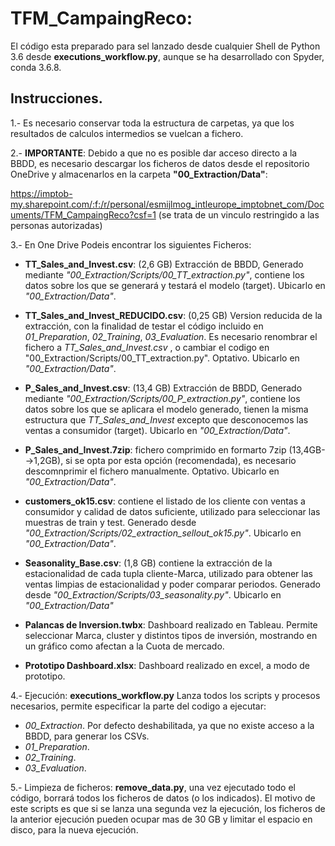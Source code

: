 # TFM_CampaingReco:


El código esta preparado para sel lanzado desde cualquier Shell de Python 3.6 desde  **executions_workflow.py**, aunque se ha desarrollado con Spyder, conda 3.6.8.

## Instrucciones.

1.- Es necesario conservar toda la estructura de carpetas, ya que los resultados de calculos intermedios se vuelcan a fichero.

2.- **IMPORTANTE**:  Debido a que no es posible dar acceso directo a la BBDD, es necesario descargar los ficheros de datos desde el repositorio OneDrive y almacenarlos en la carpeta **"00_Extraction/Data"**: 

https://imptob-my.sharepoint.com/:f:/r/personal/esmijlmog_intleurope_imptobnet_com/Documents/TFM_CampaingReco?csf=1
(se trata de un vinculo restringido a las personas <emails> autorizadas)

3.- En One Drive Podeis encontrar los siguientes Ficheros:

* **TT_Sales_and_Invest.csv**: (2,6 GB) Extracción de BBDD, Generado mediante *"00_Extraction/Scripts/00_TT_extraction.py"*, contiene los datos sobre los que se generará y testará el modelo (target). Ubicarlo en *"00_Extraction/Data"*.

* **TT_Sales_and_Invest_REDUCIDO.csv**: (0,25 GB) Version reducida de la extracción, con la finalidad de testar el código incluido en *01_Preparation*, *02_Training*, *03_Evaluation*. Es necesario renombrar el fichero a  *TT_Sales_and_Invest.csv* , o cambiar el codigo en "00_Extraction/Scripts/00_TT_extraction.py". Optativo. Ubicarlo en *"00_Extraction/Data"*.

* **P_Sales_and_Invest.csv**: (13,4 GB) Extracción de BBDD, Generado mediante *"00_Extraction/Scripts/00_P_extraction.py"*, contiene los datos sobre los que se aplicara el modelo generado, tienen la misma estructura que *TT_Sales_and_Invest* excepto que desconocemos las ventas a consumidor (target). Ubicarlo en *"00_Extraction/Data"*.

* **P_Sales_and_Invest.7zip**: fichero comprimido en formarto 7zip (13,4GB-->1,2GB), si se opta por esta opción (recomendada), es necesario descomnprimir el fichero manualmente. Optativo. Ubicarlo en *"00_Extraction/Data"*.

* **customers_ok15.csv**: contiene el listado de los cliente con ventas a consumidor y calidad de datos suficiente, utilizado para seleccionar las muestras de train y test. Generado desde *"00_Extraction/Scripts/02_extraction_sellout_ok15.py"*. Ubicarlo en *"00_Extraction/Data"*.

* **Seasonality_Base.csv**: (1,8 GB) contiene la extracción de la estacionalidad de cada tupla cliente-Marca, utilizado para obtener las ventas limpias de estacionalidad y poder comparar periodos. Generado desde *"00_Extraction/Scripts/03_seasonality.py"*. Ubicarlo en *"00_Extraction/Data"*

* **Palancas de Inversion.twbx**: Dashboard realizado en Tableau. Permite seleccionar Marca, cluster y distintos tipos de inversión, mostrando en un gráfico como afectan a la Cuota de mercado.

* **Prototipo Dashboard.xlsx**: Dashboard realizado en excel, a modo de prototipo.

4.- Ejecución: **executions_workflow.py** Lanza todos los scripts y procesos necesarios, permite especificar la parte del codigo a ejecutar:

* *00_Extraction*. Por defecto deshabilitada, ya que no existe acceso a la BBDD, para generar los CSVs.
* *01_Preparation*.
* *02_Training*. 
* *03_Evaluation*.

5.- Limpieza de ficheros: **remove_data.py**, una vez ejecutado todo el código, borrará todos los ficheros de datos (o los indicados). El motivo de este scripts es que si se lanza una segunda vez la ejecución, los ficheros de la anterior ejecución pueden ocupar mas de 30 GB y limitar el espacio en disco, para la nueva ejecución.
